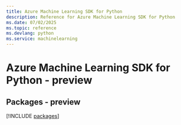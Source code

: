 ```yaml
---
title: Azure Machine Learning SDK for Python
description: Reference for Azure Machine Learning SDK for Python
ms.date: 07/02/2025
ms.topic: reference
ms.devlang: python
ms.service: machinelearning
---
```

# Azure Machine Learning SDK for Python - preview
## Packages - preview
[!INCLUDE [packages](machine-learning-index.md)]